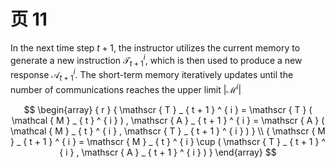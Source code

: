 # 页 11
In the next time step $t + 1$, the instructor utilizes the current memory to generate a new instruction $\mathcal { T } _ { t + 1 } ^ { i }$, which is then used to produce a new response $\boldsymbol { \mathcal { A } } _ { t + 1 } ^ { i }$. The short-term memory iteratively updates until the number of communications reaches the upper limit $| \mathcal { M } ^ { i } |$

$$
\begin{array} { r } { \mathscr { T } _ { t + 1 } ^ { i } = \mathscr { T } ( \mathcal { M } _ { t } ^ { i } ) , \mathscr { A } _ { t + 1 } ^ { i } = \mathscr { A } ( \mathcal { M } _ { t } ^ { i } , \mathscr { T } _ { t + 1 } ^ { i } ) } \\ { \mathscr { M } _ { t + 1 } ^ { i } = \mathscr { M } _ { t } ^ { i } \cup ( \mathscr { T } _ { t + 1 } ^ { i } , \mathscr { A } _ { t + 1 } ^ { i } ) } \end{array}
$$